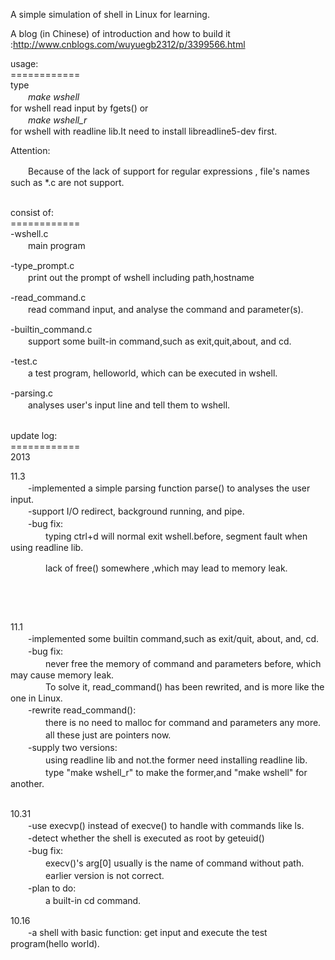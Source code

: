 <p>A simple simulation of shell in Linux for learning.</p>
<p>A blog (in Chinese)&nbsp;of introduction&nbsp;and how to build it :<a href="http://www.cnblogs.com/wuyuegb2312/p/3399566.html">http://www.cnblogs.com/wuyuegb2312/p/3399566.html</a></p>
<p>usage:<br />============<br />type<br />	　　<em>make wshell</em><br />for wshell read input by fgets() or<br />	　　<em>make wshell_r</em><br />for wshell with readline lib.It need to install libreadline5-dev first.</p>
<p>Attention:</p>
<p>　　Because of&nbsp;<span class="label_list">the lack of support for regular expressions , file's names such as *.c are not support.</span></p>
<p><br />consist of:<br />============<br />-wshell.c<br />　　main program</p>
<p>-type_prompt.c<br />　　print out the prompt of wshell including path,hostname</p>
<p>-read_command.c<br />　　read command input, and analyse the command and parameter(s).</p>
<p>-builtin_command.c<br />　　support some built-in command,such as exit,quit,about, and cd.</p>
<p>-test.c<br />　　a test program, helloworld, which can be executed in wshell.</p>
<p>-parsing.c<br />	　　analyses user's input line and tell them to wshell.</p>
<p><br />update log:<br />============<br />2013</p>
<p>11.3<br />　　-implemented a simple parsing function parse() to analyses the user input.<br />　　-support I/O redirect, background running, and pipe. <br />　　-bug fix:<br />		　　　　typing ctrl+d will normal exit wshell.before, segment fault when using readline lib.</p>
<p>　　　　lack of free() somewhere ,which may lead to memory leak.</p>
<p>&nbsp;</p>
<p>&nbsp;</p>
<p>11.1<br />　　-implemented some builtin command,such as exit/quit, about, and, cd.<br />　　-bug fix:<br />　　　　never free the memory of command and parameters before, which may cause memory leak.<br />　　　　To solve it, read_command() has been rewrited, and is more like the one in Linux.<br />　　-rewrite read_command():<br />　　　　there is no need to malloc for command and parameters any more.<br />　　　　all these just are pointers now.<br />　　-supply two versions:<br />　　　　using readline lib and not.the former need installing readline lib.<br />　　　　type "make wshell_r" to make the former,and "make wshell" for another.</p>
<p><br />10.31<br />　　-use execvp() instead of execve() to handle with commands like ls.<br />　　-detect whether the shell is executed as root by geteuid()<br />　　-bug fix:<br />　　　　execv()'s arg[0] usually is the name of command without path.<br />　　　　earlier version is not correct.<br />　　-plan to do:<br />　　　　a built-in cd command.</p>
<p>10.16<br />　　-a shell with basic function: get input and execute the test program(hello world).</p>
